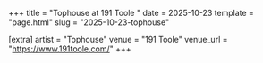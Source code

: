 +++
title = "Tophouse at 191 Toole "
date = 2025-10-23
template = "page.html"
slug = "2025-10-23-tophouse"

[extra]
artist = "Tophouse"
venue = "191 Toole"
venue_url = "https://www.191toole.com/"
+++
